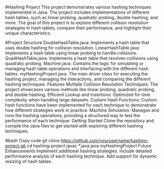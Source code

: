 #Hashing Project
This project demonstrates various hashing techniques implemented in Java. The project includes implementations of different hash tables, such as linear probing, quadratic probing, double hashing, and more. The goal of this project is to explore different collision resolution strategies in hash tables, compare their performance, and highlight their unique characteristics.

#Project Structure
DoubleHashTable.java: Implements a hash table that uses double hashing for collision resolution.
LinearHashTable.java: Implements a hash table using linear probing to handle collisions.
QuadHashTable.java: Implements a hash table that resolves collisions using quadratic probing.
Machine.java: Contains the logic for simulating or managing hash table operations and interfacing with the different hash tables.
myHashingProject.java: The main driver class for executing the hashing project, managing the interactions, and comparing the different hashing techniques.
Features
Multiple Collision Resolution Techniques: The project showcases various methods like linear probing, quadratic probing, and double hashing.
Efficient Lookup and Insertions: Optimized for time complexity when handling large datasets.
Custom Hash Functions: Custom hash functions have been implemented for each technique to demonstrate how different strategies work in practice.
Machine Simulation: Manages and runs the hashing operations, providing a structured way to test the performance of each technique.
Getting Started
Clone the repository and compile the Java files to get started with exploring different hashing techniques.

#bash
Copy code
git clone https://github.com/yourusername/hashing-project.git
cd hashing-project
javac *.java
java myHashingProject
Future Enhancements
Implement additional hashing strategies.
Include detailed performance analysis of each hashing technique.
Add support for dynamic resizing of hash tables.
